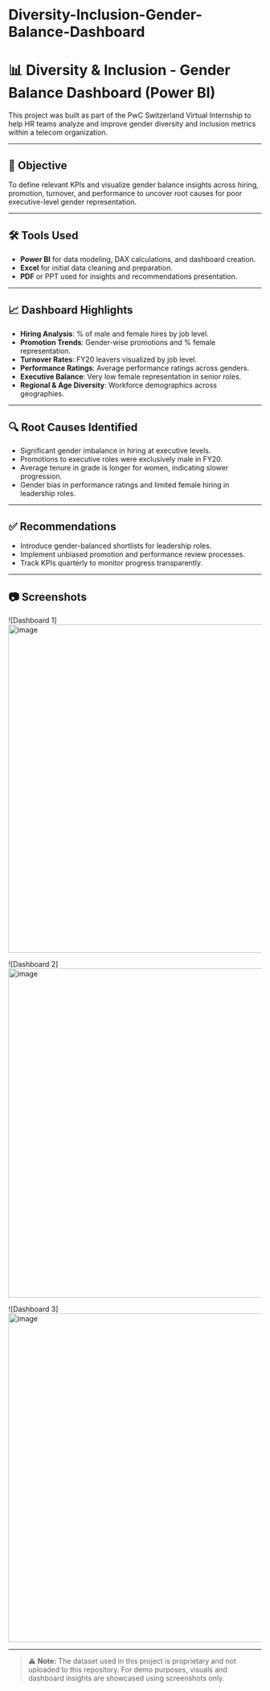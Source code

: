 # Diversity-Inclusion-Gender-Balance-Dashboard
# 📊 Diversity & Inclusion - Gender Balance Dashboard (Power BI)

This project was built as part of the PwC Switzerland Virtual Internship to help HR teams analyze and improve gender diversity and inclusion metrics within a telecom organization.

---

## 📌 Objective

To define relevant KPIs and visualize gender balance insights across hiring, promotion, turnover, and performance to uncover root causes for poor executive-level gender representation.

---

## 🛠 Tools Used

- **Power BI** for data modeling, DAX calculations, and dashboard creation.
- **Excel** for initial data cleaning and preparation.
- **PDF** or PPT used for insights and recommendations presentation.

---

## 📈 Dashboard Highlights

- **Hiring Analysis**: % of male and female hires by job level.
- **Promotion Trends**: Gender-wise promotions and % female representation.
- **Turnover Rates**: FY20 leavers visualized by job level.
- **Performance Ratings**: Average performance ratings across genders.
- **Executive Balance**: Very low female representation in senior roles.
- **Regional & Age Diversity**: Workforce demographics across geographies.

---

## 🔍 Root Causes Identified

- Significant gender imbalance in hiring at executive levels.
- Promotions to executive roles were exclusively male in FY20.
- Average tenure in grade is longer for women, indicating slower progression.
- Gender bias in performance ratings and limited female hiring in leadership roles.

---

## ✅ Recommendations

- Introduce gender-balanced shortlists for leadership roles.
- Implement unbiased promotion and performance review processes.
- Track KPIs quarterly to monitor progress transparently.

---

## 📷 Screenshots

![Dashboard 1]<img width="1167" height="652" alt="image" src="https://github.com/user-attachments/assets/c5ce1e5d-fd40-48bc-acaf-beed67d33b70" />

![Dashboard 2]<img width="1168" height="654" alt="image" src="https://github.com/user-attachments/assets/09e9e18e-2187-49b1-89d5-3e07a59b3c4b" />

![Dashboard 3]<img width="1163" height="653" alt="image" src="https://github.com/user-attachments/assets/93f42500-e2bd-43c2-82ba-899a7602b557" />

---

> ⚠️ **Note:** The dataset used in this project is proprietary and not uploaded to this repository. For demo purposes, visuals and dashboard insights are showcased using screenshots only.
